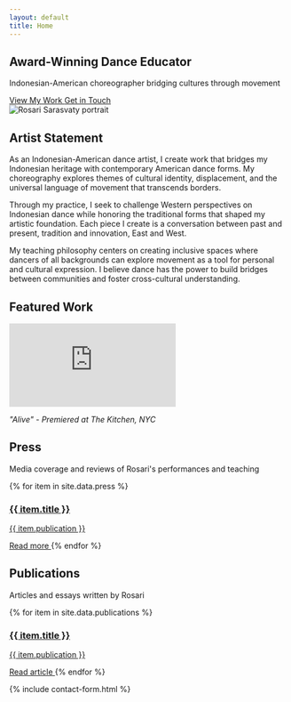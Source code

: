 ```yaml
---
layout: default
title: Home
---
```


<!-- Hero Section -->
<section class="gradient-bg py-20">
  <div class="max-w-6xl mx-auto px-4">
    <div class="grid md:grid-cols-2 gap-12 items-center">
      <div class="text-center md:text-left">
        <h1 class="text-4xl md:text-6xl font-quicksand font-bold text-white mb-4">
          Award-Winning Dance Educator
        </h1>
        <p class="text-xl text-white/90 mb-8 font-light">
          Indonesian-American choreographer bridging cultures through movement
        </p>
        <div class="space-x-4">
          <a href="{{ '/work/' | relative_url }}" class="inline-block bg-white text-rose px-6 py-3 rounded-full font-medium hover:bg-gray-100 transition">
            View My Work
          </a>
          <a href="#contact" class="inline-block border-2 border-white text-white px-6 py-3 rounded-full font-medium hover:bg-white hover:text-rose transition">
            Get in Touch
          </a>
        </div>
      </div>
      <div class="flex justify-center">
        <img src="{{ '/assets/img/rosari-profile.png' | relative_url }}" 
             alt="Rosari Sarasvaty portrait" 
             class="rounded-lg shadow-2xl max-w-full h-auto">
      </div>
    </div>
  </div>
</section>

<!-- Artist Statement -->
<section class="py-16">
  <div class="max-w-4xl mx-auto px-4">
    <h2 class="text-3xl font-quicksand font-bold text-center mb-8">Artist Statement</h2>
    <div class="prose prose-lg max-w-none text-gray-700">
      <p>
        As an Indonesian-American dance artist, I create work that bridges my Indonesian heritage with contemporary American dance forms. My choreography explores themes of cultural identity, displacement, and the universal language of movement that transcends borders.
      </p>
      <p>
        Through my practice, I seek to challenge Western perspectives on Indonesian dance while honoring the traditional forms that shaped my artistic foundation. Each piece I create is a conversation between past and present, tradition and innovation, East and West.
      </p>
      <p>
        My teaching philosophy centers on creating inclusive spaces where dancers of all backgrounds can explore movement as a tool for personal and cultural expression. I believe dance has the power to build bridges between communities and foster cross-cultural understanding.
      </p>
    </div>
  </div>
</section>

<!-- Featured Video -->
<section class="bg-gray-50 py-16">
  <div class="max-w-4xl mx-auto px-4">
    <h2 class="text-3xl font-quicksand font-bold text-center mb-8">Featured Work</h2>
    <div class="relative pb-[56.25%] h-0 overflow-hidden rounded-lg shadow-lg">
      <iframe src="https://www.youtube.com/embed/dQw4w9WgXcQ" 
              title="Featured performance video"
              class="absolute top-0 left-0 w-full h-full"
              frameborder="0" 
              allow="accelerometer; autoplay; clipboard-write; encrypted-media; gyroscope; picture-in-picture" 
              allowfullscreen
              loading="lazy">
      </iframe>
    </div>
    <p class="text-center mt-4 text-gray-600">
      <em>"Alive" - Premiered at The Kitchen, NYC</em>
    </p>
  </div>
</section>

<!-- Press Section -->
<section class="py-16">
  <div class="max-w-6xl mx-auto px-4">
    <h2 class="text-3xl font-quicksand font-bold text-center mb-12">Press</h2>
    <p class="text-center text-gray-600 mb-8 max-w-2xl mx-auto">Media coverage and reviews of Rosari's performances and teaching</p>
    <div class="grid md:grid-cols-2 lg:grid-cols-3 gap-6">
      {% for item in site.data.press %}
        <a href="{{ item.url }}" 
           target="_blank" 
           rel="noopener noreferrer"
           class="block p-6 bg-white rounded-lg shadow-md hover:shadow-xl transform hover:-translate-y-1 transition duration-200">
          <h3 class="font-semibold text-lg mb-2">{{ item.title }}</h3>
          <p class="text-gray-600 text-sm">{{ item.publication }}</p>
          <span class="inline-block mt-3 text-rose text-sm font-medium">
            Read more <i class="fas fa-external-link-alt ml-1"></i>
          </span>
        </a>
      {% endfor %}
    </div>
  </div>
</section>

<!-- Publications Section -->
<section class="bg-gray-50 py-16">
  <div class="max-w-6xl mx-auto px-4">
    <h2 class="text-3xl font-quicksand font-bold text-center mb-12">Publications</h2>
    <p class="text-center text-gray-600 mb-8 max-w-2xl mx-auto">Articles and essays written by Rosari</p>
    <div class="grid md:grid-cols-2 lg:grid-cols-3 gap-6">
      {% for item in site.data.publications %}
        <a href="{{ item.url }}" 
           target="_blank" 
           rel="noopener noreferrer"
           class="block p-6 bg-white rounded-lg shadow-md hover:shadow-xl transform hover:-translate-y-1 transition duration-200">
          <h3 class="font-semibold text-lg mb-2">{{ item.title }}</h3>
          <p class="text-gray-600 text-sm">{{ item.publication }}</p>
          <span class="inline-block mt-3 text-rose text-sm font-medium">
            Read article <i class="fas fa-external-link-alt ml-1"></i>
          </span>
        </a>
      {% endfor %}
    </div>
  </div>
</section>

<!-- Contact Form -->
{% include contact-form.html %}